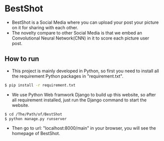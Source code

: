 # BestShot
- BestShot is a Social Media where you can upload your post your picture on it for sharing with each other.
- The novelty compare to other Social Media is that we embed an Convolutional Neural Network(CNN) in it to score each picture user post.

## How to run
- This project is mainly developed in Python, so first you need to install all the requirement Python packages in "requirement.txt".
```sh
$ pip install -r requirement.txt
```
- We use Python Web framwork Django to build up this website, so after all requirement installed, just run the Django command to start the website.
```sh
$ cd /The/Path/of/BestShot
$ python manage.py runserver
```
- Then go to url: "localhost:8000/main" in your browser, you will see the homepage of BestShot.